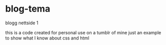 # blog-tema
blogg nettside 1

this is a code created for personal use on a tumblr of mine
just an example to show what I know about css and html
